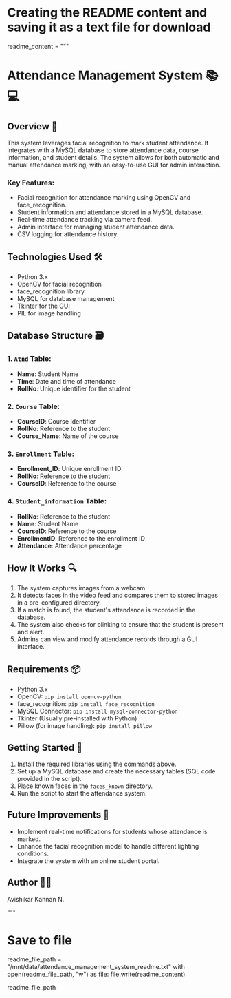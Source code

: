 # Creating the README content and saving it as a text file for download
readme_content = """
# Attendance Management System 📚💻

## Overview 🌟
This system leverages facial recognition to mark student attendance. It integrates with a MySQL database to store attendance data, course information, and student details. The system allows for both automatic and manual attendance marking, with an easy-to-use GUI for admin interaction.

### Key Features:
- Facial recognition for attendance marking using OpenCV and face_recognition.
- Student information and attendance stored in a MySQL database.
- Real-time attendance tracking via camera feed.
- Admin interface for managing student attendance data.
- CSV logging for attendance history.

## Technologies Used 🛠️
- Python 3.x
- OpenCV for facial recognition
- face_recognition library
- MySQL for database management
- Tkinter for the GUI
- PIL for image handling

## Database Structure 🗃️
### 1. `Atnd` Table:
- **Name**: Student Name
- **Time**: Date and time of attendance
- **RollNo**: Unique identifier for the student

### 2. `Course` Table:
- **CourseID**: Course Identifier
- **RollNo**: Reference to the student
- **Course_Name**: Name of the course

### 3. `Enrollment` Table:
- **Enrollment_ID**: Unique enrollment ID
- **RollNo**: Reference to the student
- **CourseID**: Reference to the course

### 4. `Student_information` Table:
- **RollNo**: Reference to the student
- **Name**: Student Name
- **CourseID**: Reference to the course
- **EnrollmentID**: Reference to the enrollment ID
- **Attendance**: Attendance percentage

## How It Works 🔍
1. The system captures images from a webcam.
2. It detects faces in the video feed and compares them to stored images in a pre-configured directory.
3. If a match is found, the student's attendance is recorded in the database.
4. The system also checks for blinking to ensure that the student is present and alert.
5. Admins can view and modify attendance records through a GUI interface.

## Requirements 📦
- Python 3.x
- OpenCV: `pip install opencv-python`
- face_recognition: `pip install face_recognition`
- MySQL Connector: `pip install mysql-connector-python`
- Tkinter (Usually pre-installed with Python)
- Pillow (for image handling): `pip install pillow`

## Getting Started 🚀
1. Install the required libraries using the commands above.
2. Set up a MySQL database and create the necessary tables (SQL code provided in the script).
3. Place known faces in the `faces_known` directory.
4. Run the script to start the attendance system.

## Future Improvements 🚧
- Implement real-time notifications for students whose attendance is marked.
- Enhance the facial recognition model to handle different lighting conditions.
- Integrate the system with an online student portal.

## Author 👨‍💻
Avishikar Kannan N.

"""

# Save to file
readme_file_path = "/mnt/data/attendance_management_system_readme.txt"
with open(readme_file_path, "w") as file:
    file.write(readme_content)

readme_file_path
